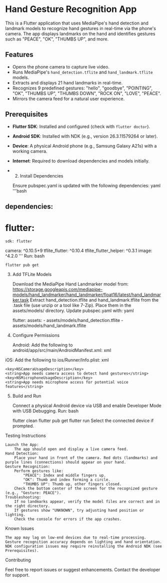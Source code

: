 # Hand Gesture Recognition App

This is a Flutter application that uses MediaPipe's hand detection and landmark models to recognize hand gestures in real-time via the phone's camera. The app displays landmarks on the hand and identifies gestures such as "PEACE", "OK", "THUMBS UP", and more.

## Features
- Opens the phone camera to capture live video.
- Runs MediaPipe's `hand_detection.tflite` and `hand_landmark.tflite` models.
- Extracts and displays 21 hand landmarks in real-time.
- Recognizes 9 predefined gestures: "hello", "goodbye", "POINTING", "OK", "THUMBS UP", "THUMBS DOWN", "ROCK ON", "LOVE", "PEACE".
- Mirrors the camera feed for a natural user experience.

## Prerequisites
- **Flutter SDK**: Installed and configured (check with `flutter doctor`).
- **Android SDK**: Installed with NDK (e.g., version 26.3.11579264 or later).
- **Device**: A physical Android phone (e.g., Samsung Galaxy A21s) with a working camera.
- **Internet**: Required to download dependencies and models initially.

- 2. Install Dependencies

    Ensure pubspec.yaml is updated with the following dependencies:
    yaml
'''bash
## dependencies:
  # flutter:
    sdk: flutter
  camera: ^0.10.5+9
  tflite_flutter: ^0.10.4
  tflite_flutter_helper: ^0.3.1
  image: ^4.2.0
'''
Run:
bash

    flutter pub get

3. Add TFLite Models

    Download the MediaPipe Hand Landmarker model from: https://storage.googleapis.com/mediapipe-models/hand_landmarker/hand_landmarker/float16/latest/hand_landmarker.task
    Extract hand_detection.tflite and hand_landmark.tflite from the .task file (use unzip or a tool like 7-Zip).
    Place them in the assets/models/ directory.
    Update pubspec.yaml with:
    yaml

    flutter:
      assets:
        - assets/models/hand_detection.tflite
        - assets/models/hand_landmark.tflite

4. Configure Permissions

    Android: Add the following to android/app/src/main/AndroidManifest.xml:
    xml

<uses-permission android:name="android.permission.CAMERA" />
<uses-permission android:name="android.permission.RECORD_AUDIO" />
<uses-feature android:name="android.hardware.camera" android:required="true" />
<uses-feature android:name="android.hardware.microphone" android:required="true" />
iOS: Add the following to ios/Runner/Info.plist:
xml

    <key>NSCameraUsageDescription</key>
    <string>App needs camera access to detect hand gestures</string>
    <key>NSMicrophoneUsageDescription</key>
    <string>App needs microphone access for potential voice features</string>

5. Build and Run

    Connect a physical Android device via USB and enable Developer Mode with USB Debugging.
    Run:
    bash

    flutter clean
    flutter pub get
    flutter run
    Select the connected device if prompted.

Testing Instructions

    Launch the App:
        The app should open and display a live camera feed.
    Hand Detection:
        Place your hand in front of the camera. Red dots (landmarks) and purple lines (connections) should appear on your hand.
    Gesture Recognition:
        Perform gestures like:
            "PEACE": Index and middle fingers up.
            "OK": Thumb and index forming a circle.
            "THUMBS UP": Thumb up, other fingers closed.
        Check the bottom center of the screen for the recognized gesture (e.g., "Gesture: PEACE").
    Troubleshooting:
        If no landmarks appear, verify the model files are correct and in the right directory.
        If gestures show "UNKNOWN", try adjusting hand position or lighting.
        Check the console for errors if the app crashes.

Known Issues

    The app may lag on low-end devices due to real-time processing.
    Gesture recognition accuracy depends on lighting and hand orientation.
    NDK configuration issues may require reinstalling the Android NDK (see Prerequisites).

Contributing

Feel free to report issues or suggest enhancements. Contact the developer for support.
